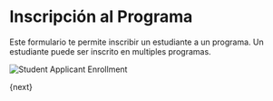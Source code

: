 # Inscripción al Programa

Este formulario te permite inscribir un estudiante a un programa. Un estudiante puede ser inscrito en multiples programas.

<img class="screenshot" alt="Student Applicant Enrollment" src="{{docs_base_url}}/assets/img/education/admission/program-enrollment.png">

{next}
